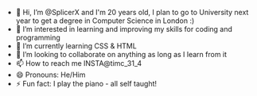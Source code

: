 - 👋 Hi, I’m @SplicerX and I'm 20 years old, I plan to go to University next year to get a degree in Computer Science in London :)
- 👀 I’m interested in learning and improving my skills for coding and programming
- 🌱 I’m currently learning CSS & HTML
- 💞️ I’m looking to collaborate on anything as long as I learn from it
- 📫 How to reach me INSTA@timc_31_4
- 😄 Pronouns: He/Him
- ⚡ Fun fact: I play the piano - all self taught!

<!---
SplicerX/SplicerX is a ✨ special ✨ repository because its `README.md` (this file) appears on your GitHub profile.
You can click the Preview link to take a look at your changes.
--->
